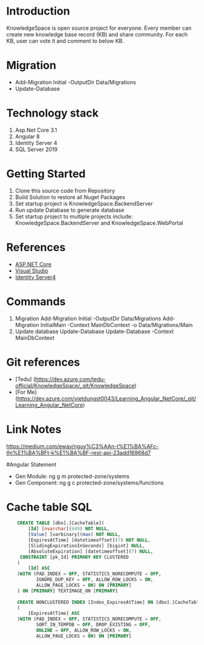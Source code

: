 # Introduction 
KnowledgeSpace is open source project for everyone. Every member can create new knowledge base record (KB) and share community.
For each KB, user can vote it and comment to below KB.

# Migration
- Add-Migration Initial -OutputDir Data/Migrations
- Update-Database

# Technology stack
1.  Asp.Net Core 3.1
2.	Angular 8
3.  Identity Server 4
4.  SQL Server 2019

# Getting Started
1.	Clone this source code from Repository
2.  Build Solution to restore all Nuget Packages
3.	Set startup project is KnowledgeSpace.BackendServer
4.	Run update Database to generate database
5.	Set startup project to multiple projects include: KnowledgeSpace.BackendServer and KnowledgeSpace.WebPortal

# References
- [ASP.NET Core](https://docs.microsoft.com/en-us/aspnet/core/?view=aspnetcore-3.1)
- [Visual Studio](https://visualstudio.microsoft.com/)
- [Identity Server4](https://identityserver.io/)

# Commands
1.  Migration
	Add-Migration Initial -OutputDir Data/Migrations
    Add-Migration InitialMain -Context MainDbContext -o Data/Migrations/Main
2. Update database
	Update-Database
    Update-Database -Context MainDbContext

# Git references
- [Tedu] (https://dev.azure.com/tedu-official/KnowledgeSpace/_git/KnowledgeSpace)
- [For Me] (https://dev.azure.com/vietdungst0043/Learning_Angular_NetCore/_git/Learning_Angular_NetCore)

# Link Notes
https://medium.com/eway/nguy%C3%AAn-t%E1%BA%AFc-thi%E1%BA%BFt-k%E1%BA%BF-rest-api-23add16968d7

#Angular Statement
- Gen Module: ng g m protected-zone/systems
- Gen Component: ng g c protected-zone/systems/functions

# Cache table SQL
```sql
    CREATE TABLE [dbo].[CacheTable](
        [Id] [nvarchar](449) NOT NULL,
        [Value] [varbinary](max) NOT NULL,
        [ExpiresAtTime] [datetimeoffset](7) NOT NULL,
        [SlidingExpirationInSeconds] [bigint] NULL,
        [AbsoluteExpiration] [datetimeoffset](7) NULL,
     CONSTRAINT [pk_Id] PRIMARY KEY CLUSTERED 
    (
        [Id] ASC
    )WITH (PAD_INDEX = OFF, STATISTICS_NORECOMPUTE = OFF, 
           IGNORE_DUP_KEY = OFF, ALLOW_ROW_LOCKS = ON, 
           ALLOW_PAGE_LOCKS = ON) ON [PRIMARY]
    ) ON [PRIMARY] TEXTIMAGE_ON [PRIMARY]
 
    CREATE NONCLUSTERED INDEX [Index_ExpiresAtTime] ON [dbo].[CacheTable]
    (
        [ExpiresAtTime] ASC
    )WITH (PAD_INDEX = OFF, STATISTICS_NORECOMPUTE = OFF, 
           SORT_IN_TEMPDB = OFF, DROP_EXISTING = OFF, 
           ONLINE = OFF, ALLOW_ROW_LOCKS = ON, 
           ALLOW_PAGE_LOCKS = ON) ON [PRIMARY]
```